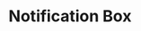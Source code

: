---
layout: pattern.njk
tags: 
    - mobile_fr
    - mobile_components_fr
    - page
key: notifcation-box-mobile_fr
title: Notification Box
parent: components-mobile_fr
image: mobile/overview/notification-box.webp
keywords: notification, alert, warning, success, information
order: 115
availablelanguages: 
    - de
    - en
---